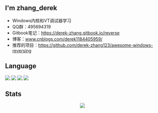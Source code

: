 ## I'm zhang_derek
- Windows内核和VT调试器学习
- QQ群：495694319
- Gitbook笔记：https://derek-zhang.gitbook.io/reverse
- 博客：www.cnblogs.com/derek1184405959/
- 推荐的项目：https://github.com/derek-zhang123/awesome-windows-reversing
## Language
<p>
  <a href="https://blog.i-xiao.space/" rel="nofollow"><img src="https://img.shields.io/badge/Java-23fff" style="max-width: 100%;"></a>
  <a href="https://blog.i-xiao.space/" rel="nofollow"><img src="https://img.shields.io/badge/Python-yellow" style="max-width: 100%;"></a>
  <a href="https://blog.i-xiao.space/" rel="nofollow"><img src="https://img.shields.io/badge/Windows逆向-blue" style="max-width: 100%;"></a>
  <a href="https://blog.i-xiao.space/" rel="nofollow"><img src="https://img.shields.io/badge/Android逆向-E63F00" style="max-width: 100%;"></a>
</p>

## Stats
<div align="center"> <img src="https://github-readme-stats.vercel.app/api?username=derek-zhang123&show_icons=true&theme=tokyonight" /> </div>




